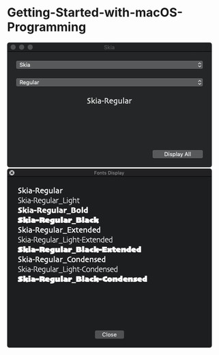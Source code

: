 # Getting-Started-with-macOS-Programming
![](screenShots/main.png?raw=true)
![](screenShots/displayAll.png?raw=true)
